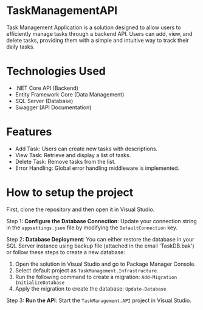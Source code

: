 # TaskManagementAPI
Task Management Application is a solution designed to allow users to efficiently manage tasks through a backend API. Users can add, view, and delete tasks, providing them with a simple and intuitive way to track their daily tasks.

# Technologies Used
 - .NET Core API (Backend)
 - Entity Framework Core (Data Management)
 - SQL Server (Database)
 - Swagger (API Documentation)

# Features

 - Add Task: Users can create new tasks with descriptions.
 - View Task: Retrieve and display a list of tasks.
 - Delete Task: Remove tasks from the list.
 - Error Handling: Global error handling middleware is implemented.

# How to setup the project

First, clone the repository and then open it in Visual Studio. 

Step 1: **Configure the Database Connection**: 
Update your connection string in the `appsettings.json` file by modifying the `DefaultConnection` key.

Step 2: **Database Deployment**:
You can either restore the database in your SQL Server instance using backup file (attached in the email 'TaskDB.bak') or follow these steps to create a new database: 

1. Open the solution in Visual Studio and go to Package Manager Console.
2. Select default project as `TaskManagement.Infrastructure`.
3. Run the following command to create a migration:
   `Add-Migration InitializeDatabase`
4. Apply the migration to create the database:
   `Update-Database`

Step 3: **Run the API**:
Start the `TaskManagement.API` project in Visual Studio.


